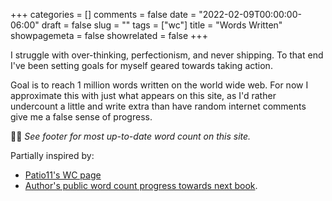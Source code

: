 
+++
categories = []
comments = false
date = "2022-02-09T00:00:00-06:00"
draft = false
slug = ""
tags = ["wc"]
title = "Words Written"
showpagemeta = false
showrelated = false
+++

I struggle with over-thinking, perfectionism, and never shipping. To that end I've been setting goals for myself geared towards taking action.

Goal is to reach 1 million words written on the world wide web. For now I approximate this with just what appears on this site, as I'd rather undercount a little and write extra than have random internet comments give me a false sense of progress.

🌟🔢 _See footer for most up-to-date word count on this site._

Partially inspired by:

- [Patio11's WC page](https://www.kalzumeus.com/wc/)
- [Author's public word count progress towards next book](https://flynnblair.com/).

